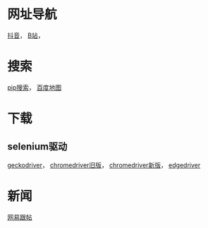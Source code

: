 # 网址导航
[抖音](https://www.douyin.com)，
[B站](https://www.bilibili.com)，

# 搜索
[pip搜索](https://pypi.org/search)，
[百度地图](https://map.baidu.com/)

# 下载
## selenium驱动
[geckodriver](https://github.com/mozilla/geckodriver/releases)，
[chromedriver旧版](http://chromedriver.storage.googleapis.com/index.html)，
[chromedriver新版](https://googlechromelabs.github.io/chrome-for-testing/)，
[edgedriver](https://developer.microsoft.com/en-us/microsoft-edge/tools/webdriver/?form=MA13LH#downloads)

# 新闻
[网易跟帖](https://tie.163.com/#/splendid)

